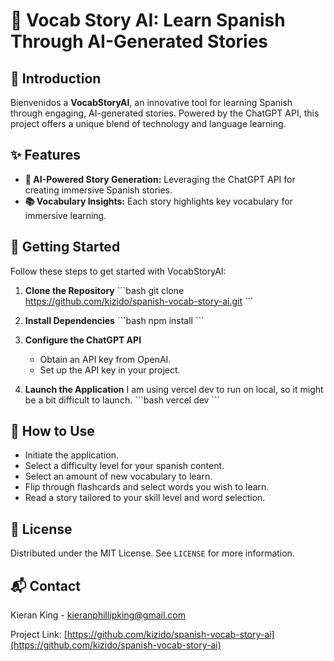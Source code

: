 # 📘 Vocab Story AI: Learn Spanish Through AI-Generated Stories

## 🌟 Introduction
Bienvenidos a **VocabStoryAI**, an innovative tool for learning Spanish through engaging, AI-generated stories. Powered by the ChatGPT API, this project offers a unique blend of technology and language learning.

## ✨ Features
- **🤖 AI-Powered Story Generation:** Leveraging the ChatGPT API for creating immersive Spanish stories.
- **📚 Vocabulary Insights:** Each story highlights key vocabulary for immersive learning.

## 🚀 Getting Started
Follow these steps to get started with VocabStoryAI:

1. **Clone the Repository**
   \```bash
   git clone https://github.com/kizido/spanish-vocab-story-ai.git
   \```
2. **Install Dependencies**
   \```bash
   npm install
   \```
3. **Configure the ChatGPT API**
   - Obtain an API key from OpenAI.
   - Set up the API key in your project.

4. **Launch the Application**
   I am using vercel dev to run on local, so it might be a bit difficult to launch.
   \```bash
   vercel dev
   \```

## 📘 How to Use
- Initiate the application.
- Select a difficulty level for your spanish content.
- Select an amount of new vocabulary to learn.
- Flip through flashcards and select words you wish to learn.
- Read a story tailored to your skill level and word selection.

## 📝 License
Distributed under the MIT License. See `LICENSE` for more information.

## 📬 Contact
Kieran King - kieranphillipking@gmail.com

Project Link: [https://github.com/kizido/spanish-vocab-story-ai](https://github.com/kizido/spanish-vocab-story-ai)

